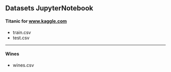 ## Datasets JupyterNotebook

#### Titanic for www.kaggle.com

- train.csv
- test.csv


---

#### Wines

- wines.csv